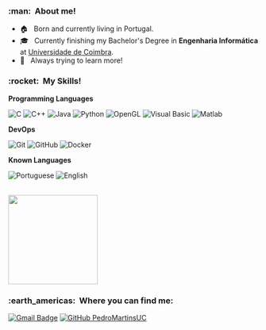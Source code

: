 


<h3> :man: &nbsp;About me! </h3>

- 🏠 &nbsp; Born and currently living in Portugal.
- 🎓 &nbsp; Currently finishing my Bachelor's Degree in **Engenharia Informática** at <a href="www.uc.pt">Universidade de Coimbra</a>.
- 🌱 &nbsp; Always trying to learn more!

<h3> :rocket: &nbsp;My Skills! </h3>

**Programming Languages**

  ![C](https://img.shields.io/badge/-C-333333?style=flat&logo=C%2B%2B&logoColor=00599C)
  ![C++](https://img.shields.io/badge/-C++-333333?style=flat&logo=C%2B%2B&logoColor=00599C)
  ![Java](https://img.shields.io/badge/-Java-333333?style=flat&logo=Java&logoColor=007396)
  ![Python](https://img.shields.io/badge/-Python-333333?style=flat&logo=Python)
  ![OpenGL](https://img.shields.io/badge/-OpenGL-333333?style=flat&logo=OpenGL)
  ![Visual Basic](https://img.shields.io/badge/-VisualBasic-333333?style=flat&logo=VisualStudio)
  ![Matlab](https://img.shields.io/badge/-Matlab-333333?style=flat&logo=Matlab)
  
  
**DevOps**

  ![Git](https://img.shields.io/badge/-Git-333333?style=flat&logo=git)
  ![GitHub](https://img.shields.io/badge/-GitHub-333333?style=flat&logo=github)
  ![Docker](https://img.shields.io/badge/-Docker-333333?style=flat&logo=docker)


**Known Languages**

  ![Portuguese](https://img.shields.io/badge/-Portuguese-333333?style=flat&logo=)
  ![English](https://img.shields.io/badge/-English-333333?style=flat&logo=)
  
<br/>

<a href="https://github.com/PedroMartinsUC">
  <img height="180em" src="https://github-readme-stats.vercel.app/api?username=PedroMartinsUC&theme=dracula&show_icons=true" />
</a>

<br/>

<h3> :earth_americas: &nbsp;Where you can find me: </h3> 

[![Gmail Badge](https://img.shields.io/badge/-pedro.afonso2001.pm@email.com-006bed?style=flat-square&logo=Gmail&logoColor=white&link=mailto:pedro.afonso2001.pm@gmail.com)](mailto:pedro.afonso2001.pm@gmail.com)
[![GitHub PedroMartinsUC]( https://img.shields.io/github/followers/PedroMartinsUC?label=follow&style=social)](https://github.com/PedroMartinsUC)
